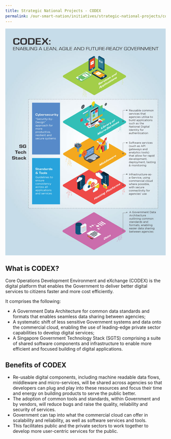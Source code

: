 ```yaml
---
title: Strategic National Projects - CODEX
permalink: /our-smart-nation/initiatives/strategic-national-projects/codex
---
```


<div style="width:100%;display:flex;justify-content:center;"><img alt="CODEX infograhic" src="/images/our-smart-nation/CODEX.jpeg"></div>

## What is CODEX?

Core Operations Development Environment and eXchange (CODEX) is the digital platform that enables the Government to deliver better digital services to citizens faster and more cost efficiently.

It comprises the following:
-	A Government Data Architecture for common data standards and formats that enables seamless data sharing between agencies;
- A systematic shift of less sensitive Government systems and data onto the commercial cloud, enabling the use of leading-edge private sector capabilities to develop digital services;
- A Singapore Government Technology Stack (SGTS) comprising a suite of shared software components and infrastructure to enable more efficient and focused building of digital applications.
 
## Benefits of CODEX
- Re-usable digital components, including machine readable data flows, middleware and micro-services, will be shared across agencies so that developers can plug and play into these resources and focus their time and energy on building products to serve the public better.
- The adoption of common tools and standards, within Government and by vendors, will reduce bugs and raise the quality, reliability and security of services.
- Government can tap into what the commercial cloud can offer in scalability and reliability, as well as software services and tools.
- This facilitates public and the private sectors to work together to develop more user-centric services for the public.
